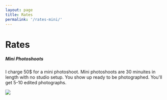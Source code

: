 ```yaml
---
layout: page
title: Rates
permalink: '/rates-mini/'
---
```

<div class="row align-items-center">

  <div class="col-sm-6">
    <h1> Rates </h1>
    <h5 class="mt-3"> Mini Photoshoots </h5>
    <p>
      I charge 50$ for a mini photoshoot. Mini photoshoots are 30 minuites in length with no studio setup. You show up ready to be photographed. You'll get 5-10 edited photographs. 
    </p>
  </div>
  <div class="col-sm-6">
    <img src="/images/photography/leather/TakeRefuge-118.jpg" />
  </div>
</div>
